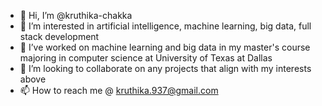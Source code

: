 - 👋 Hi, I’m @kruthika-chakka
- 👀 I’m interested in artificial intelligence, machine learning, big data, full stack development 
- 🌱 I’ve worked on machine learning and big data in my master's course majoring in computer science at University of Texas at Dallas
- 💞️ I’m looking to collaborate on any projects that align with my interests above
- 📫 How to reach me @ kruthika.937@gmail.com

<!---
kruthika-chakka/kruthika-chakka is a ✨ special ✨ repository because its `README.md` (this file) appears on your GitHub profile.
You can click the Preview link to take a look at your changes.
--->
